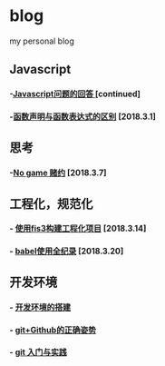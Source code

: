 blog
====

my personal blog

## Javascript
#### -[Javascript问题的回答 ](https://github.com/xiaoyueyue165/blog/issues/15) [continued]
#### -[函数声明与函数表达式的区别](https://github.com/xiaoyueyue165/blog/issues/10) [2018.3.1]

## 思考
#### -[No game 赌约](https://github.com/xiaoyueyue165/blog/issues/13) [2018.3.7]

## 工程化，规范化
#### - [使用fis3构建工程化项目](https://github.com/xiaoyueyue165/blog/issues/14) [2018.3.14]
#### - [babel使用全纪录](https://github.com/xiaoyueyue165/blog/issues/16) [2018.3.20]

## 开发环境
#### - [开发环境的搭建](https://github.com/xiaoyueyue165/blog/issues/3)
#### - [git+Github的正确姿势 ](https://github.com/xiaoyueyue165/blog/issues/2)
#### - [git 入门与实践 ](https://github.com/xiaoyueyue165/blog/issues/1)





